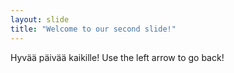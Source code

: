 ```yaml
---
layout: slide
title: "Welcome to our second slide!"
---
```

Hyvää päivää kaikille!
Use the left arrow to go back!
